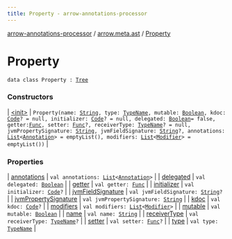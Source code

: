 ```yaml
---
title: Property - arrow-annotations-processor
---
```


[arrow-annotations-processor](../../index.html) / [arrow.meta.ast](../index.html) / [Property](./index.html)

# Property

`data class Property : `[`Tree`](../-tree.html)

### Constructors

| [&lt;init&gt;](-init-.html) | `Property(name: `[`String`](https://kotlinlang.org/api/latest/jvm/stdlib/kotlin/-string/index.html)`, type: `[`TypeName`](../-type-name/index.html)`, mutable: `[`Boolean`](https://kotlinlang.org/api/latest/jvm/stdlib/kotlin/-boolean/index.html)`, kdoc: `[`Code`](../-code/index.html)`? = null, initializer: `[`Code`](../-code/index.html)`? = null, delegated: `[`Boolean`](https://kotlinlang.org/api/latest/jvm/stdlib/kotlin/-boolean/index.html)` = false, getter: `[`Func`](../-func/index.html)`, setter: `[`Func`](../-func/index.html)`?, receiverType: `[`TypeName`](../-type-name/index.html)`? = null, jvmPropertySignature: `[`String`](https://kotlinlang.org/api/latest/jvm/stdlib/kotlin/-string/index.html)`, jvmFieldSignature: `[`String`](https://kotlinlang.org/api/latest/jvm/stdlib/kotlin/-string/index.html)`?, annotations: `[`List`](https://kotlinlang.org/api/latest/jvm/stdlib/kotlin.collections/-list/index.html)`<`[`Annotation`](../-annotation/index.html)`> = emptyList(), modifiers: `[`List`](https://kotlinlang.org/api/latest/jvm/stdlib/kotlin.collections/-list/index.html)`<`[`Modifier`](../-modifier/index.html)`> = emptyList())` |

### Properties

| [annotations](annotations.html) | `val annotations: `[`List`](https://kotlinlang.org/api/latest/jvm/stdlib/kotlin.collections/-list/index.html)`<`[`Annotation`](../-annotation/index.html)`>` |
| [delegated](delegated.html) | `val delegated: `[`Boolean`](https://kotlinlang.org/api/latest/jvm/stdlib/kotlin/-boolean/index.html) |
| [getter](getter.html) | `val getter: `[`Func`](../-func/index.html) |
| [initializer](initializer.html) | `val initializer: `[`Code`](../-code/index.html)`?` |
| [jvmFieldSignature](jvm-field-signature.html) | `val jvmFieldSignature: `[`String`](https://kotlinlang.org/api/latest/jvm/stdlib/kotlin/-string/index.html)`?` |
| [jvmPropertySignature](jvm-property-signature.html) | `val jvmPropertySignature: `[`String`](https://kotlinlang.org/api/latest/jvm/stdlib/kotlin/-string/index.html) |
| [kdoc](kdoc.html) | `val kdoc: `[`Code`](../-code/index.html)`?` |
| [modifiers](modifiers.html) | `val modifiers: `[`List`](https://kotlinlang.org/api/latest/jvm/stdlib/kotlin.collections/-list/index.html)`<`[`Modifier`](../-modifier/index.html)`>` |
| [mutable](mutable.html) | `val mutable: `[`Boolean`](https://kotlinlang.org/api/latest/jvm/stdlib/kotlin/-boolean/index.html) |
| [name](name.html) | `val name: `[`String`](https://kotlinlang.org/api/latest/jvm/stdlib/kotlin/-string/index.html) |
| [receiverType](receiver-type.html) | `val receiverType: `[`TypeName`](../-type-name/index.html)`?` |
| [setter](setter.html) | `val setter: `[`Func`](../-func/index.html)`?` |
| [type](type.html) | `val type: `[`TypeName`](../-type-name/index.html) |

